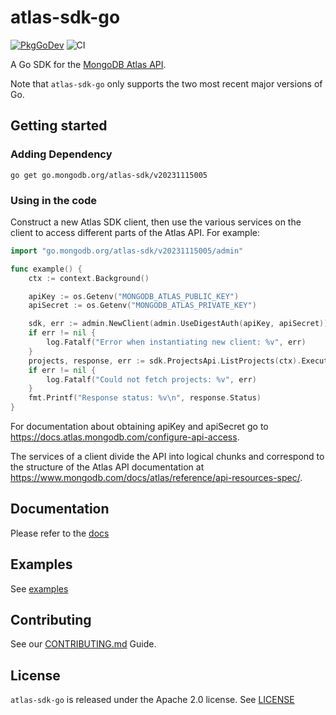 # atlas-sdk-go
[![PkgGoDev](https://pkg.go.dev/badge/go.mongodb.org/atlas-sdk)](https://pkg.go.dev/go.mongodb.org/atlas-sdk)
![CI](https://github.com/mongodb/atlas-sdk-go/workflows/CI/badge.svg)

A Go SDK for the [MongoDB Atlas API](https://docs.atlas.mongodb.com/api/).

Note that `atlas-sdk-go` only supports the two most recent major versions of Go.

## Getting started

### Adding Dependency

```terminal
go get go.mongodb.org/atlas-sdk/v20231115005
```

### Using in the code

Construct a new Atlas SDK client, then use the various services on the client to
access different parts of the Atlas API. For example:

```go
import "go.mongodb.org/atlas-sdk/v20231115005/admin"

func example() {
	ctx := context.Background()

	apiKey := os.Getenv("MONGODB_ATLAS_PUBLIC_KEY")
	apiSecret := os.Getenv("MONGODB_ATLAS_PRIVATE_KEY")

	sdk, err := admin.NewClient(admin.UseDigestAuth(apiKey, apiSecret))
	if err != nil {
		log.Fatalf("Error when instantiating new client: %v", err)
	}
	projects, response, err := sdk.ProjectsApi.ListProjects(ctx).Execute()
	if err != nil {
		log.Fatalf("Could not fetch projects: %v", err)
	}
	fmt.Printf("Response status: %v\n", response.Status)
}
```

For documentation about obtaining apiKey and apiSecret go to
https://docs.atlas.mongodb.com/configure-api-access.

The services of a client divide the API into logical chunks and correspond to
the structure of the Atlas API documentation at
https://www.mongodb.com/docs/atlas/reference/api-resources-spec/.

## Documentation

Please refer to the [docs](./docs)

## Examples

See [examples](./examples)

## Contributing

See our [CONTRIBUTING.md](CONTRIBUTING.md) Guide.

## License

`atlas-sdk-go` is released under the Apache 2.0 license. See [LICENSE](LICENSE)
